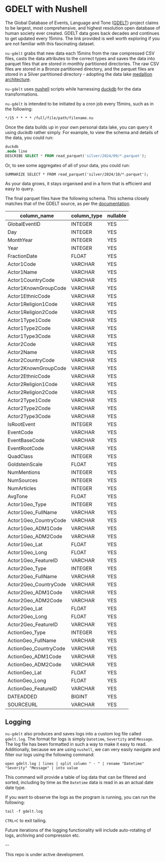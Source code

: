 # GDELT with Nushell

The Global Database of Events, Language and Tone ([GDELT](https://www.gdeltproject.org/data.html)) project claims to be largest, most comprehensive, and highest resolution open database of human society ever created. GDELT data goes back decades and continues to get updated every 15mins. The link provided is well worth exploring if you are not familiar with this fascinating dataset.

`nu-gdelt` grabs that new data each 15mins from the raw compressed CSV files, casts the data attributes to the correct types and saves the data into parquet files that are stored in monthly partitioned directories. The raw CSV files are stored in a Bronze partitioned directory, and the parquet files are stored in a Silver partitioned directory - adopting the data lake [medallion architecture](https://www.databricks.com/glossary/medallion-architecture).

`nu-gdelt` uses [nushell](https://www.nushell.sh/) scripts while harnessing [duckdb](https://duckdb.org/) for the data transformations.

`nu-gdelt` is intended to be initiated by a cron job every 15mins, such as in the following:

```shell
*/15 * * * * /full/file/path/filename.nu
```

Once the data builds up in your own personal data lake, you can query it using *duckdb* rather simply. For example, to view the schema and details of the data, you could run:

```sql
duckdb
.mode line
DESCRIBE SELECT * FROM read_parquet('silver/2024/09/*.parquet');
```
Or, to see some aggregates of all of your data, you could run:

```shell
SUMMARIZE SELECT * FROM read_parquet('silver/2024/10/*.parquet');
```

As your data grows, it stays organised and in a form that is efficient and easy to query.

The final parquet files have the following schema. This schema closely matches that of the GDELT source, as per the [documentation](http://data.gdeltproject.org/documentation/GDELT-Event_Codebook-V2.0.pdf).

|      column_name      | column_type | nullable |
|-----------------------|-------------|----------|
| GlobalEventID         | INTEGER     | YES      |
| Day                   | INTEGER     | YES      |
| MonthYear             | INTEGER     | YES      |
| Year                  | INTEGER     | YES      |
| FractionDate          | FLOAT       | YES      |
| Actor1Code            | VARCHAR     | YES      |
| Actor1Name            | VARCHAR     | YES      |
| Actor1CountryCode     | VARCHAR     | YES      |
| Actor1KnownGroupCode  | VARCHAR     | YES      |
| Actor1EthnicCode      | VARCHAR     | YES      |
| Actor1Religion1Code   | VARCHAR     | YES      |
| Actor1Religion2Code   | VARCHAR     | YES      |
| Actor1Type1Code       | VARCHAR     | YES      |
| Actor1Type2Code       | VARCHAR     | YES      |
| Actor1Type3Code       | VARCHAR     | YES      |
| Actor2Code            | VARCHAR     | YES      |
| Actor2Name            | VARCHAR     | YES      |
| Actor2CountryCode     | VARCHAR     | YES      |
| Actor2KnownGroupCode  | VARCHAR     | YES      |
| Actor2EthnicCode      | VARCHAR     | YES      |
| Actor2Religion1Code   | VARCHAR     | YES      |
| Actor2Religion2Code   | VARCHAR     | YES      |
| Actor2Type1Code       | VARCHAR     | YES      |
| Actor2Type2Code       | VARCHAR     | YES      |
| Actor2Type3Code       | VARCHAR     | YES      |
| IsRootEvent           | INTEGER     | YES      |
| EventCode             | VARCHAR     | YES      |
| EventBaseCode         | VARCHAR     | YES      |
| EventRootCode         | VARCHAR     | YES      |
| QuadClass             | INTEGER     | YES      |
| GoldsteinScale        | FLOAT       | YES      |
| NumMentions           | INTEGER     | YES      |
| NumSources            | INTEGER     | YES      |
| NumArticles           | INTEGER     | YES      |
| AvgTone               | FLOAT       | YES      |
| Actor1Geo_Type        | INTEGER     | YES      |
| Actor1Geo_FullName    | VARCHAR     | YES      |
| Actor1Geo_CountryCode | VARCHAR     | YES      |
| Actor1Geo_ADM1Code    | VARCHAR     | YES      |
| Actor1Geo_ADM2Code    | VARCHAR     | YES      |
| Actor1Geo_Lat         | FLOAT       | YES      |
| Actor1Geo_Long        | FLOAT       | YES      |
| Actor1Geo_FeatureID   | VARCHAR     | YES      |
| Actor2Geo_Type        | INTEGER     | YES      |
| Actor2Geo_FullName    | VARCHAR     | YES      |
| Actor2Geo_CountryCode | VARCHAR     | YES      |
| Actor2Geo_ADM1Code    | VARCHAR     | YES      |
| Actor2Geo_ADM2Code    | VARCHAR     | YES      |
| Actor2Geo_Lat         | FLOAT       | YES      |
| Actor2Geo_Long        | FLOAT       | YES      |
| Actor2Geo_FeatureID   | VARCHAR     | YES      |
| ActionGeo_Type        | INTEGER     | YES      |
| ActionGeo_FullName    | VARCHAR     | YES      |
| ActionGeo_CountryCode | VARCHAR     | YES      |
| ActionGeo_ADM1Code    | VARCHAR     | YES      |
| ActionGeo_ADM2Code    | VARCHAR     | YES      |
| ActionGeo_Lat         | FLOAT       | YES      |
| ActionGeo_Long        | FLOAT       | YES      |
| ActionGeo_FeatureID   | VARCHAR     | YES      |
| DATEADDED             | BIGINT      | YES      |
| SOURCEURL             | VARCHAR     | YES      |

## Logging

`nu-gdelt` also produces and saves logs into a custom log file called `gdelt.log`. The format for logs is simply `Datetime`, `Severtity` and `Message`. The log file has been formatted in such a way to make it easy to read. Additionally, because we are using `nushell`, we can very easily navigate and filter our logs using the following command:

```shell
open gdelt.log | lines | split column " - " | rename "Datetime" "Severity" "Message" | into value
```

This command will provide a table of log data that can be filtered and sorted, including by time as the `Datetime` data is read in as an actual date date type.

If you want to observe the logs as the program is running, you can run the following:

```shell
tail -f gdelt.log
```

`CTRL+C` to exit tailing.

Future iterations of the logging functionality will include auto-rotating of logs, archiving and compression etc.

--

This repo is under active development.


